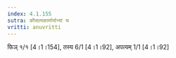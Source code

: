 ```yaml
---
index: 4.1.155
sutra: कौसल्यकार्मार्याभ्यां च
vritti: anuvritti
---
```


फिञ्  १/१ [4।1।154], तस्य 6/1 [4।1।92], अपत्यम् 1/1 [4।1।92]